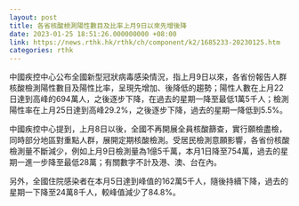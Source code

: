 ```yaml
---
layout: post
title: 各省核酸檢測陽性數目及比率上月9日以來先增後降
date: 2023-01-25 18:51:26.000000000 +08:00
link: https://news.rthk.hk/rthk/ch/component/k2/1685233-20230125.htm
categories: rthk
---
```


中國疾控中心公布全國新型冠狀病毒感染情況，指上月9日以來，各省份報告人群核酸檢測陽性數目及陽性比率，呈現先增加、後降低的趨勢；陽性人數在上月22日達到高峰的694萬人，之後逐步下降，在過去的星期一降至最低1萬5千人；檢測陽性率在上月25日達到高峰29.2%，之後逐步下降，過去的星期一降低到5.5%。

中國疾控中心提到，上月8日以後，全國不再開展全員核酸篩查，實行願檢盡檢，同時部分地區對重點人群，展開定期核酸檢測。受居民檢測意願影響，各省份核酸檢測量不斷減少，例如上月9日檢測量為1億5千萬，本月1日降至754萬，過去的星期一進一步降至最低28萬；有關數字不計及港、澳、台在內。

另外，全國住院感染者在本月5日達到峰值的162萬5千人，隨後持續下降，過去的星期一下降至24萬8千人，較峰值減少了84.8%。

